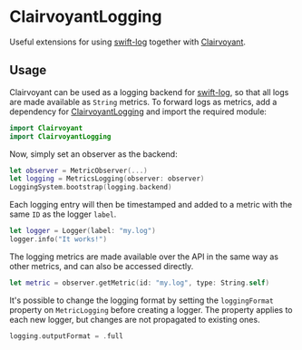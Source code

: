 # ClairvoyantLogging

Useful extensions for using [swift-log](https://github.com/apple/swift-log) together with [Clairvoyant](https://github.com/christophhagen/Clairvoyant).

## Usage

Clairvoyant can be used as a logging backend for [swift-log](https://github.com/apple/swift-log), so that all logs are made available as `String` metrics.
To forward logs as metrics, add a dependency for [ClairvoyantLogging](https://github.com/christophhagen/ClairvoyantLogging) and import the required module:

```swift
import Clairvoyant
import ClairvoyantLogging
```

Now, simply set an observer as the backend:

```swift
let observer = MetricObserver(...)
let logging = MetricsLogging(observer: observer)
LoggingSystem.bootstrap(logging.backend)
```

Each logging entry will then be timestamped and added to a metric with the same `ID` as the logger `label`.

```swift
let logger = Logger(label: "my.log")
logger.info("It works!")
```

The logging metrics are made available over the API in the same way as other metrics, and can also be accessed directly.

```swift
let metric = observer.getMetric(id: "my.log", type: String.self)
```

It's possible to change the logging format by setting the `loggingFormat` property on `MetricLogging` before creating a logger.
The property applies to each new logger, but changes are not propagated to existing ones.

```swift
logging.outputFormat = .full
```
